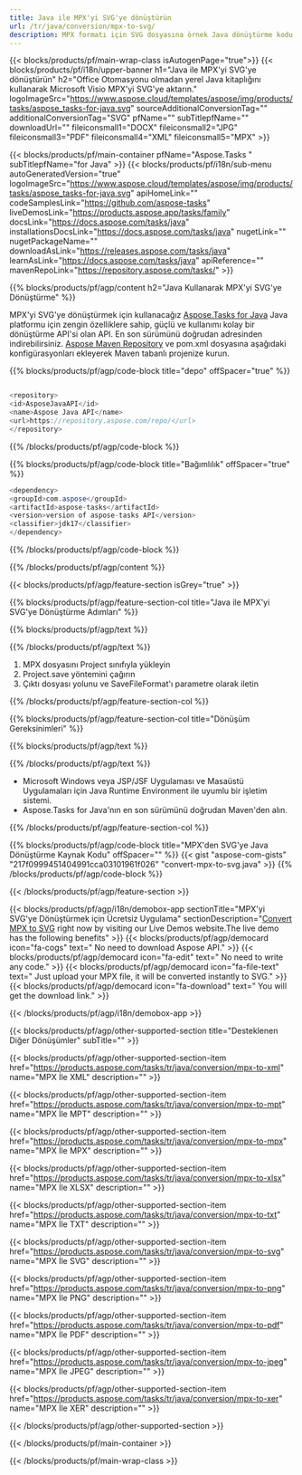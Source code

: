 ```yaml
---
title: Java ile MPX'yi SVG'ye dönüştürün 
url: /tr/java/conversion/mpx-to-svg/ 
description: MPX formatı için SVG dosyasına örnek Java dönüştürme kodu. Herhangi bir Web veya Masaüstü Java tabanlı uygulamada MPX'yi SVG'ye dönüştürmek için bu örnek kodu kullanın.
---
```


{{< blocks/products/pf/main-wrap-class isAutogenPage="true">}}
{{< blocks/products/pf/i18n/upper-banner h1="Java ile MPX'yi SVG'ye dönüştürün" h2="Office Otomasyonu olmadan yerel Java kitaplığını kullanarak Microsoft Visio MPX'yi SVG'ye aktarın." logoImageSrc="https://www.aspose.cloud/templates/aspose/img/products/tasks/aspose_tasks-for-java.svg" sourceAdditionalConversionTag="" additionalConversionTag="SVG" pfName="" subTitlepfName="" downloadUrl="" fileiconsmall1="DOCX" fileiconsmall2="JPG" fileiconsmall3="PDF" fileiconsmall4="XML" fileiconsmall5="MPX" >}}

{{< blocks/products/pf/main-container pfName="Aspose.Tasks " subTitlepfName="for Java" >}}
{{< blocks/products/pf/i18n/sub-menu autoGeneratedVersion="true" logoImageSrc="https://www.aspose.cloud/templates/aspose/img/products/tasks/aspose_tasks-for-java.svg" apiHomeLink="" codeSamplesLink="https://github.com/aspose-tasks" liveDemosLink="https://products.aspose.app/tasks/family" docsLink="https://docs.aspose.com/tasks/java" installationsDocsLink="https://docs.aspose.com/tasks/java" nugetLink="" nugetPackageName="" downloadAsLink="https://releases.aspose.com/tasks/java" learnAsLink="https://docs.aspose.com/tasks/java" apiReference="" mavenRepoLink="https://repository.aspose.com/tasks/" >}}

{{% blocks/products/pf/agp/content h2="Java Kullanarak MPX'yi SVG'ye Dönüştürme" %}}

MPX'yi SVG'ye dönüştürmek için kullanacağız
 [Aspose.Tasks for Java](https://products.aspose.com/tasks/java)
 Java platformu için zengin özelliklere sahip, güçlü ve kullanımı kolay bir dönüştürme API'si olan API. En son sürümünü doğrudan adresinden indirebilirsiniz.
 [Aspose Maven Repository](https://repository.aspose.com/tasks/)
 ve pom.xml dosyasına aşağıdaki konfigürasyonları ekleyerek Maven tabanlı projenize kurun.

{{% blocks/products/pf/agp/code-block title="depo" offSpacer="true" %}}

```cs

<repository>
<id>AsposeJavaAPI</id>
<name>Aspose Java API</name>
<url>https://repository.aspose.com/repo/</url>
</repository>

```

{{% /blocks/products/pf/agp/code-block %}}

{{% blocks/products/pf/agp/code-block title="Bağımlılık" offSpacer="true" %}}

```cs
<dependency>
<groupId>com.aspose</groupId>
<artifactId>aspose-tasks</artifactId>
<version>version of aspose-tasks API</version>
<classifier>jdk17</classifier>
</dependency>

```

{{% /blocks/products/pf/agp/code-block %}}

{{% /blocks/products/pf/agp/content %}}

{{< blocks/products/pf/agp/feature-section isGrey="true" >}}

{{% blocks/products/pf/agp/feature-section-col title="Java ile MPX'yi SVG'ye Dönüştürme Adımları" %}}

{{% blocks/products/pf/agp/text %}}

{{% /blocks/products/pf/agp/text %}}

1. MPX dosyasını Project sınıfıyla yükleyin
1. Project.save yöntemini çağırın
1. Çıktı dosyası yolunu ve SaveFileFormat'ı parametre olarak iletin

{{% /blocks/products/pf/agp/feature-section-col %}}

{{% blocks/products/pf/agp/feature-section-col title="Dönüşüm Gereksinimleri" %}}

{{% blocks/products/pf/agp/text %}}

{{% /blocks/products/pf/agp/text %}}

- Microsoft Windows veya JSP/JSF Uygulaması ve Masaüstü Uygulamaları için Java Runtime Environment ile uyumlu bir işletim sistemi.
- Aspose.Tasks for Java'nın en son sürümünü doğrudan Maven'den alın.

{{% /blocks/products/pf/agp/feature-section-col %}}

{{% blocks/products/pf/agp/code-block title="MPX'den SVG'ye Java Dönüştürme Kaynak Kodu" offSpacer="" %}}
{{< gist "aspose-com-gists" "217f0999451404991cca03101961f026" "convert-mpx-to-svg.java" >}}
{{% /blocks/products/pf/agp/code-block %}}

{{< /blocks/products/pf/agp/feature-section >}}

<!-- aboutfile Starts -->

{{< blocks/products/pf/agp/i18n/demobox-app sectionTitle="MPX'yi SVG'ye Dönüştürmek için Ücretsiz Uygulama" sectionDescription="[Convert MPX to SVG](https://products.aspose.app/tasks/conversion/mpx-to-svg) right now by visiting our Live Demos website.The live demo has the following benefits" >}}
        {{< blocks/products/pf/agp/democard icon="fa-cogs" text=" No need to download Aspose API." >}}
        {{< blocks/products/pf/agp/democard icon="fa-edit" text=" No need to write any code." >}}
        {{< blocks/products/pf/agp/democard icon="fa-file-text" text=" Just upload your MPX file, it will be converted instantly to SVG." >}}
        {{< blocks/products/pf/agp/democard icon="fa-download" text=" You will get the download link." >}}

{{< /blocks/products/pf/agp/i18n/demobox-app >}}

<!-- aboutfile Ends -->

{{< blocks/products/pf/agp/other-supported-section title="Desteklenen Diğer Dönüşümler" subTitle="" >}}

{{< blocks/products/pf/agp/other-supported-section-item href="https://products.aspose.com/tasks/tr/java/conversion/mpx-to-xml" name="MPX İle XML" description="" >}}

{{< blocks/products/pf/agp/other-supported-section-item href="https://products.aspose.com/tasks/tr/java/conversion/mpx-to-mpt" name="MPX İle MPT" description="" >}}

{{< blocks/products/pf/agp/other-supported-section-item href="https://products.aspose.com/tasks/tr/java/conversion/mpx-to-mpx" name="MPX İle MPX" description="" >}}

{{< blocks/products/pf/agp/other-supported-section-item href="https://products.aspose.com/tasks/tr/java/conversion/mpx-to-xlsx" name="MPX İle XLSX" description="" >}}

{{< blocks/products/pf/agp/other-supported-section-item href="https://products.aspose.com/tasks/tr/java/conversion/mpx-to-txt" name="MPX İle TXT" description="" >}}

{{< blocks/products/pf/agp/other-supported-section-item href="https://products.aspose.com/tasks/tr/java/conversion/mpx-to-svg" name="MPX İle SVG" description="" >}}

{{< blocks/products/pf/agp/other-supported-section-item href="https://products.aspose.com/tasks/tr/java/conversion/mpx-to-png" name="MPX İle PNG" description="" >}}

{{< blocks/products/pf/agp/other-supported-section-item href="https://products.aspose.com/tasks/tr/java/conversion/mpx-to-pdf" name="MPX İle PDF" description="" >}}

{{< blocks/products/pf/agp/other-supported-section-item href="https://products.aspose.com/tasks/tr/java/conversion/mpx-to-jpeg" name="MPX İle JPEG" description="" >}}

{{< blocks/products/pf/agp/other-supported-section-item href="https://products.aspose.com/tasks/tr/java/conversion/mpx-to-xer" name="MPX İle XER" description="" >}}



{{< /blocks/products/pf/agp/other-supported-section >}}

{{< /blocks/products/pf/main-container >}}
    
{{< /blocks/products/pf/main-wrap-class >}}